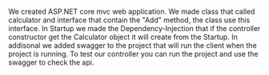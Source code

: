 We created ASP.NET core mvc web application.
We made class that called calculator and interface that contain the "Add" method, the class use this interface.
In Startup we made the Dependency-Injection that if the controller constructor get the Calculator object it will create from the Startup.
In addisonal we added swagger to the project that will run the client when the project is running.
To test our controller you can run the project and use the swagger to check the api.
